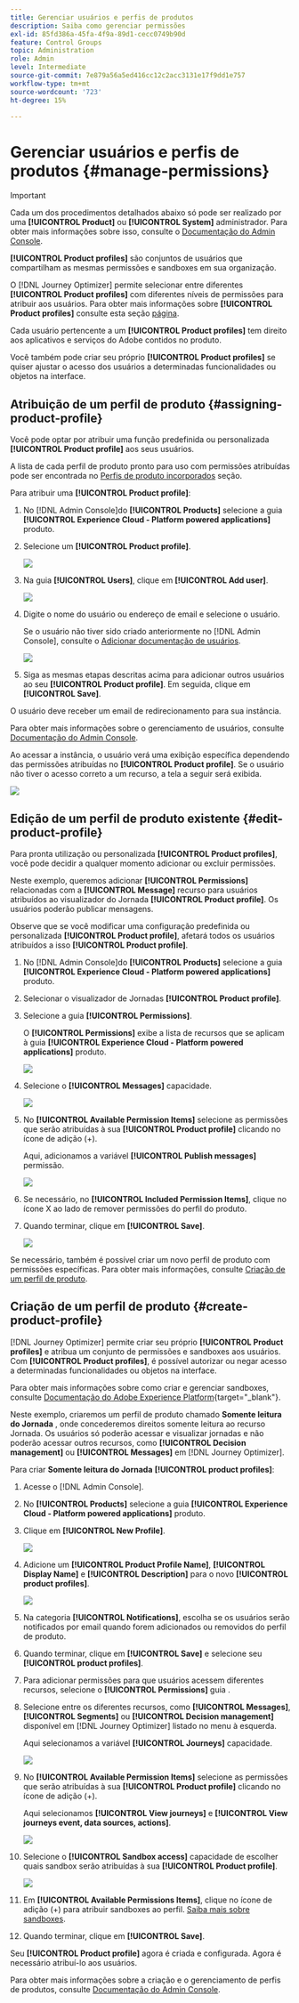 ```yaml
---
title: Gerenciar usuários e perfis de produtos
description: Saiba como gerenciar permissões
exl-id: 85fd386a-45fa-4f9a-89d1-cecc0749b90d
feature: Control Groups
topic: Administration
role: Admin
level: Intermediate
source-git-commit: 7e879a56a5ed416cc12c2acc3131e17f9dd1e757
workflow-type: tm+mt
source-wordcount: '723'
ht-degree: 15%

---
```


# Gerenciar usuários e perfis de produtos {#manage-permissions}

>[!IMPORTANT]
>
> Cada um dos procedimentos detalhados abaixo só pode ser realizado por uma **[!UICONTROL Product]** ou **[!UICONTROL System]** administrador. Para obter mais informações sobre isso, consulte o [Documentação do Admin Console](https://helpx.adobe.com/enterprise/admin-guide.html/enterprise/using/admin-roles.ug.html).

**[!UICONTROL Product profiles]** são conjuntos de usuários que compartilham as mesmas permissões e sandboxes em sua organização.

O [!DNL Journey Optimizer] permite selecionar entre diferentes **[!UICONTROL Product profiles]** com diferentes níveis de permissões para atribuir aos usuários. Para obter mais informações sobre **[!UICONTROL Product profiles]** consulte esta seção [página](ootb-product-profiles.md).

Cada usuário pertencente a um **[!UICONTROL Product profiles]** tem direito aos aplicativos e serviços do Adobe contidos no produto.

Você também pode criar seu próprio **[!UICONTROL Product profiles]** se quiser ajustar o acesso dos usuários a determinadas funcionalidades ou objetos na interface.

## Atribuição de um perfil de produto {#assigning-product-profile}

Você pode optar por atribuir uma função predefinida ou personalizada **[!UICONTROL Product profile]** aos seus usuários.

A lista de cada perfil de produto pronto para uso com permissões atribuídas pode ser encontrada no [Perfis de produto incorporados](ootb-product-profiles.md) seção.

Para atribuir uma **[!UICONTROL Product profile]**:

1. No [!DNL Admin Console]do **[!UICONTROL Products]** selecione a guia **[!UICONTROL Experience Cloud - Platform powered applications]** produto.

1. Selecione um **[!UICONTROL Product profile]**.

   ![](../assets/do-not-localize/access_control_2.png)

1. Na guia **[!UICONTROL Users]**, clique em **[!UICONTROL Add user]**.

   ![](../assets/do-not-localize/access_control_3.png)

1. Digite o nome do usuário ou endereço de email e selecione o usuário.

   Se o usuário não tiver sido criado anteriormente no [!DNL Admin Console], consulte o [Adicionar documentação de usuários](https://helpx.adobe.com/enterprise/admin-guide.html/enterprise/using/manage-users-individually.ug.html#add-users).

   ![](../assets/do-not-localize/access_control_4.png)

1. Siga as mesmas etapas descritas acima para adicionar outros usuários ao seu **[!UICONTROL Product profile]**. Em seguida, clique em **[!UICONTROL Save]**.

O usuário deve receber um email de redirecionamento para sua instância.

Para obter mais informações sobre o gerenciamento de usuários, consulte [Documentação do Admin Console](https://helpx.adobe.com/enterprise/admin-guide.html/enterprise/using/manage-users-individually.ug.html).

Ao acessar a instância, o usuário verá uma exibição específica dependendo das permissões atribuídas no **[!UICONTROL Product profile]**. Se o usuário não tiver o acesso correto a um recurso, a tela a seguir será exibida.

![](../assets/do-not-localize/access_control_1.png)

## Edição de um perfil de produto existente {#edit-product-profile}

Para pronta utilização ou personalizada **[!UICONTROL Product profiles]**, você pode decidir a qualquer momento adicionar ou excluir permissões.

Neste exemplo, queremos adicionar **[!UICONTROL Permissions]** relacionadas com a **[!UICONTROL Message]** recurso para usuários atribuídos ao visualizador do Jornada **[!UICONTROL Product profile]**. Os usuários poderão publicar mensagens.

Observe que se você modificar uma configuração predefinida ou personalizada **[!UICONTROL Product profile]**, afetará todos os usuários atribuídos a isso **[!UICONTROL Product profile]**.

1. No [!DNL Admin Console]do **[!UICONTROL Products]** selecione a guia **[!UICONTROL Experience Cloud - Platform powered applications]** produto.

1. Selecionar o visualizador de Jornadas **[!UICONTROL Product profile]**.

1. Selecione a guia **[!UICONTROL Permissions]**.

   O **[!UICONTROL Permissions]** exibe a lista de recursos que se aplicam à guia **[!UICONTROL Experience Cloud - Platform powered applications]** produto.

   ![](../assets/do-not-localize/access_control_5.png)

1. Selecione o **[!UICONTROL Messages]** capacidade.

   ![](../assets/do-not-localize/access_control_6.png)

1. No **[!UICONTROL Available Permission Items]** selecione as permissões que serão atribuídas à sua **[!UICONTROL Product profile]** clicando no ícone de adição (+).

   Aqui, adicionamos a variável **[!UICONTROL Publish messages]** permissão.

   ![](../assets/do-not-localize/access_control_7.png)

1. Se necessário, no **[!UICONTROL Included Permission Items]**, clique no ícone X ao lado de remover permissões do perfil do produto.

1. Quando terminar, clique em **[!UICONTROL Save]**.

   ![](../assets/do-not-localize/access_control_8.png)

Se necessário, também é possível criar um novo perfil de produto com permissões específicas. Para obter mais informações, consulte [Criação de um perfil de produto](#create-product-profile).

## Criação de um perfil de produto {#create-product-profile}

[!DNL Journey Optimizer] permite criar seu próprio **[!UICONTROL Product profiles]** e atribua um conjunto de permissões e sandboxes aos usuários. Com **[!UICONTROL Product profiles]**, é possível autorizar ou negar acesso a determinadas funcionalidades ou objetos na interface.

Para obter mais informações sobre como criar e gerenciar sandboxes, consulte [Documentação do Adobe Experience Platform](https://experienceleague.adobe.com/docs/experience-platform/sandbox/ui/user-guide.html?lang=pt-BR){target=&quot;_blank&quot;}.

Neste exemplo, criaremos um perfil de produto chamado **Somente leitura do Jornada** , onde concederemos direitos somente leitura ao recurso Jornada. Os usuários só poderão acessar e visualizar jornadas e não poderão acessar outros recursos, como **[!UICONTROL Decision management]** ou **[!UICONTROL Messages]** em [!DNL Journey Optimizer].

Para criar **Somente leitura do Jornada** **[!UICONTROL product profiles]**:

1. Acesse o [!DNL Admin Console].

1. No **[!UICONTROL Products]** selecione a guia **[!UICONTROL Experience Cloud - Platform powered applications]** produto.

1. Clique em **[!UICONTROL New Profile]**.

   ![](../assets/do-not-localize/access_control_9.png)

1. Adicione um **[!UICONTROL Product Profile Name]**, **[!UICONTROL Display Name]** e **[!UICONTROL Description]** para o novo **[!UICONTROL product profiles]**.

   ![](../assets/do-not-localize/access_control_10.png)

1. Na categoria **[!UICONTROL Notifications]**, escolha se os usuários serão notificados por email quando forem adicionados ou removidos do perfil de produto.

1. Quando terminar, clique em **[!UICONTROL Save]** e selecione seu **[!UICONTROL product profiles]**.

1. Para adicionar permissões para que usuários acessem diferentes recursos, selecione o **[!UICONTROL Permissions]** guia .

1. Selecione entre os diferentes recursos, como **[!UICONTROL Messages]**, **[!UICONTROL Segments]** ou **[!UICONTROL Decision management]** disponível em [!DNL Journey Optimizer] listado no menu à esquerda.

   Aqui selecionamos a variável **[!UICONTROL Journeys]** capacidade.

   ![](../assets/do-not-localize/access_control_11.png)

1. No **[!UICONTROL Available Permission Items]** selecione as permissões que serão atribuídas à sua **[!UICONTROL Product profile]** clicando no ícone de adição (+).

   Aqui selecionamos **[!UICONTROL View journeys]** e **[!UICONTROL View journeys event, data sources, actions]**.

   ![](../assets/do-not-localize/access_control_12.png)

1. Selecione o **[!UICONTROL Sandbox access]** capacidade de escolher quais sandbox serão atribuídas à sua **[!UICONTROL Product profile]**.

   ![](../assets/do-not-localize/access_control_13.png)

1. Em **[!UICONTROL Available Permissions Items]**, clique no ícone de adição (+) para atribuir sandboxes ao perfil. [Saiba mais sobre sandboxes](sandboxes.md).

1. Quando terminar, clique em **[!UICONTROL Save]**.

Seu **[!UICONTROL Product profile]** agora é criada e configurada. Agora é necessário atribuí-lo aos usuários.

Para obter mais informações sobre a criação e o gerenciamento de perfis de produtos, consulte [Documentação do Admin Console](https://helpx.adobe.com/enterprise/admin-guide.html/enterprise/using/manage-product-profiles.ug.html).
